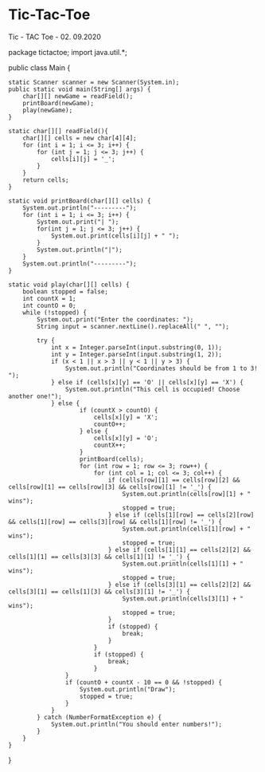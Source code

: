 # Tic-Tac-Toe
Tic - TAC Toe -  02. 09.2020

package tictactoe;
import java.util.*;

public class Main {

    static Scanner scanner = new Scanner(System.in);
    public static void main(String[] args) {
        char[][] newGame = readField();
        printBoard(newGame);
        play(newGame);
    }

    static char[][] readField(){
        char[][] cells = new char[4][4];
        for (int i = 1; i <= 3; i++) {
            for (int j = 1; j <= 3; j++) {
                cells[i][j] = '_';
            }
        }
        return cells;
    }

    static void printBoard(char[][] cells) {
        System.out.println("---------");
        for (int i = 1; i <= 3; i++) {
            System.out.print("| ");
            for(int j = 1; j <= 3; j++) {
                System.out.print(cells[i][j] + " ");
            }
            System.out.println("|");
        }
        System.out.println("---------");
    }

    static void play(char[][] cells) {
        boolean stopped = false;
        int countX = 1;
        int countO = 0;
        while (!stopped) {
            System.out.print("Enter the coordinates: ");
            String input = scanner.nextLine().replaceAll(" ", "");

            try {
                int x = Integer.parseInt(input.substring(0, 1));
                int y = Integer.parseInt(input.substring(1, 2));
                if (x < 1 || x > 3 || y < 1 || y > 3) {
                    System.out.println("Coordinates should be from 1 to 3! ");
                } else if (cells[x][y] == 'O' || cells[x][y] == 'X') {
                    System.out.println("This cell is occupied! Choose another one!");
                } else {
                        if (countX > countO) {
                            cells[x][y] = 'X';
                            countO++;
                        } else {
                            cells[x][y] = 'O';
                            countX++;
                        }
                        printBoard(cells);
                        for (int row = 1; row <= 3; row++) {
                            for (int col = 1; col <= 3; col++) {
                                if (cells[row][1] == cells[row][2] && cells[row][1] == cells[row][3] && cells[row][1] != '_') {
                                    System.out.println(cells[row][1] + " wins");
                                    stopped = true;
                                } else if (cells[1][row] == cells[2][row] && cells[1][row] == cells[3][row] && cells[1][row] != '_') {
                                    System.out.println(cells[1][row] + " wins");
                                    stopped = true;
                                } else if (cells[1][1] == cells[2][2] && cells[1][1] == cells[3][3] && cells[1][1] != '_') {
                                    System.out.println(cells[1][1] + " wins");
                                    stopped = true;
                                } else if (cells[3][1] == cells[2][2] && cells[3][1] == cells[1][3] && cells[3][1] != '_') {
                                    System.out.println(cells[3][1] + " wins");
                                    stopped = true;
                                }
                                if (stopped) {
                                    break;
                                }
                            }
                            if (stopped) {
                                break;
                            }
                    }
                    if (countO + countX - 10 == 0 && !stopped) {
                        System.out.println("Draw");
                        stopped = true;
                    }
                }
            } catch (NumberFormatException e) {
                System.out.println("You should enter numbers!");
            }
        }
    }
}
